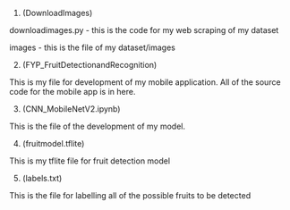 1. (DownloadImages)

downloadimages.py 	- this is the code for my web scraping of my dataset

images			        - this is the file of my dataset/images


2. (FYP_FruitDetectionandRecognition)

This is my file for development of my mobile application. All of the source code for the mobile app is in here.

3. (CNN_MobileNetV2.ipynb)

This is the file of the development of my model.

4. (fruitmodel.tflite)

This is my tflite file for fruit detection model

5. (labels.txt)

This is the file for labelling all of the possible fruits to be detected
